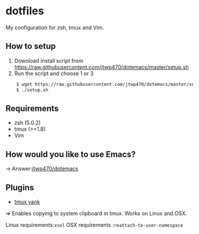 # dotfiles
My configuration for zsh, tmux and Vim.

## How to setup

1. Download install script from https://raw.githubusercontent.com/jtwp470/dotemacs/master/setup.sh
2. Run the script and choose 1 or 3

```bash
    $ wget https://raw.githubusercontent.com/jtwp470/dotemacs/master/setup.sh
	$ ./setup.sh
```
## Requirements

* zsh  (5.0.2)
* tmux (>=1.8)
* Vim

## How would you like to use Emacs?

-> Answer:[jtwp470/dotemacs](https://github.com/jtwp470/dotemacs)

## Plugins

* [tmux yank](https://github.com/tmux-plugins/tmux-yank)

=> Enables copying to system clipboard in tmux. Works on Linux and OSX.

Linux requirements:```xsel```
OSX requirements  :```reattach-to-user-namespace```
